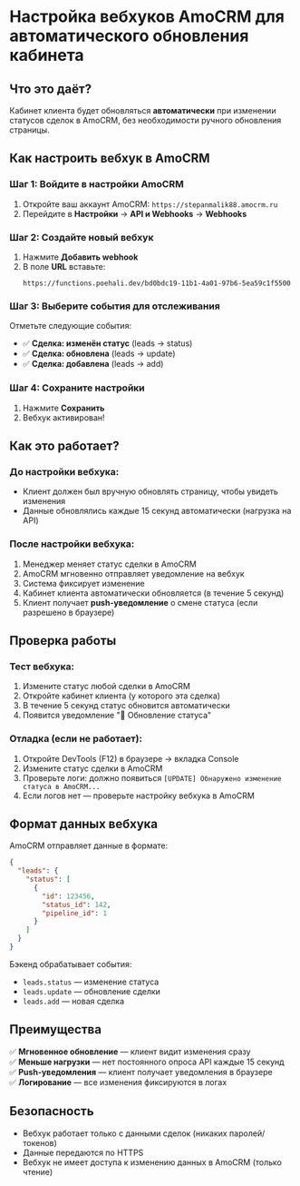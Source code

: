 # Настройка вебхуков AmoCRM для автоматического обновления кабинета

## Что это даёт?
Кабинет клиента будет обновляться **автоматически** при изменении статусов сделок в AmoCRM, без необходимости ручного обновления страницы.

## Как настроить вебхук в AmoCRM

### Шаг 1: Войдите в настройки AmoCRM
1. Откройте ваш аккаунт AmoCRM: `https://stepanmalik88.amocrm.ru`
2. Перейдите в **Настройки** → **API и Webhooks** → **Webhooks**

### Шаг 2: Создайте новый вебхук
1. Нажмите **Добавить webhook**
2. В поле **URL** вставьте:
   ```
   https://functions.poehali.dev/bd0bdc19-11b1-4a01-97b6-5ea59c1f5500
   ```

### Шаг 3: Выберите события для отслеживания
Отметьте следующие события:
- ✅ **Сделка: изменён статус** (leads → status)
- ✅ **Сделка: обновлена** (leads → update)
- ✅ **Сделка: добавлена** (leads → add)

### Шаг 4: Сохраните настройки
1. Нажмите **Сохранить**
2. Вебхук активирован!

## Как это работает?

### До настройки вебхука:
- Клиент должен был вручную обновлять страницу, чтобы увидеть изменения
- Данные обновлялись каждые 15 секунд автоматически (нагрузка на API)

### После настройки вебхука:
1. Менеджер меняет статус сделки в AmoCRM
2. AmoCRM мгновенно отправляет уведомление на вебхук
3. Система фиксирует изменение
4. Кабинет клиента автоматически обновляется (в течение 5 секунд)
5. Клиент получает **push-уведомление** о смене статуса (если разрешено в браузере)

## Проверка работы

### Тест вебхука:
1. Измените статус любой сделки в AmoCRM
2. Откройте кабинет клиента (у которого эта сделка)
3. В течение 5 секунд статус обновится автоматически
4. Появится уведомление "📢 Обновление статуса"

### Отладка (если не работает):
1. Откройте DevTools (F12) в браузере → вкладка Console
2. Измените статус сделки в AmoCRM
3. Проверьте логи: должно появиться `[UPDATE] Обнаружено изменение статуса в AmoCRM...`
4. Если логов нет — проверьте настройку вебхука в AmoCRM

## Формат данных вебхука

AmoCRM отправляет данные в формате:
```json
{
  "leads": {
    "status": [
      {
        "id": 123456,
        "status_id": 142,
        "pipeline_id": 1
      }
    ]
  }
}
```

Бэкенд обрабатывает события:
- `leads.status` — изменение статуса
- `leads.update` — обновление сделки
- `leads.add` — новая сделка

## Преимущества

✅ **Мгновенное обновление** — клиент видит изменения сразу  
✅ **Меньше нагрузки** — нет постоянного опроса API каждые 15 секунд  
✅ **Push-уведомления** — клиент получает уведомления в браузере  
✅ **Логирование** — все изменения фиксируются в логах  

## Безопасность

- Вебхук работает только с данными сделок (никаких паролей/токенов)
- Данные передаются по HTTPS
- Вебхук не имеет доступа к изменению данных в AmoCRM (только чтение)
